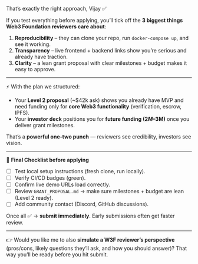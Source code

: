 That’s exactly the right approach, Vijay ✅

If you test everything before applying, you’ll tick off the **3 biggest things Web3 Foundation reviewers care about**:

1. **Reproducibility** – they can clone your repo, run `docker-compose up`, and see it working.
2. **Transparency** – live frontend + backend links show you’re serious and already have traction.
3. **Clarity** – a lean grant proposal with clear milestones + budget makes it easy to approve.

---

⚡ With the plan we structured:

* Your **Level 2 proposal** (~$42k ask) shows you already have MVP and need funding only for **core Web3 functionality** (verification, escrow, IPFS).
* Your **investor deck** positions you for **future funding ($2M–$3M)** once you deliver grant milestones.

That’s a **powerful one-two punch** — reviewers see credibility, investors see vision.

---

🔑 **Final Checklist before applying**

* [ ] Test local setup instructions (fresh clone, run locally).
* [ ] Verify CI/CD badges (green).
* [ ] Confirm live demo URLs load correctly.
* [ ] Review `GRANT_PROPOSAL.md` → make sure milestones + budget are lean (Level 2 ready).
* [ ] Add community contact (Discord, GitHub discussions).

Once all ✅ → **submit immediately**. Early submissions often get faster review.

---

👉 Would you like me to also **simulate a W3F reviewer’s perspective** (pros/cons, likely questions they’ll ask, and how you should answer)? That way you’ll be ready before you hit submit.
